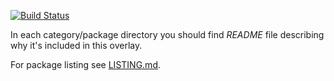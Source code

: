 [![Build Status](https://travis-ci.org/rindeal/gentoo-overlay.svg?branch=master)](https://travis-ci.org/rindeal/gentoo-overlay)

In each category/package directory you should find _README_ file describing why it's included in this overlay.

For package listing see [LISTING.md](./LISTING.md).
